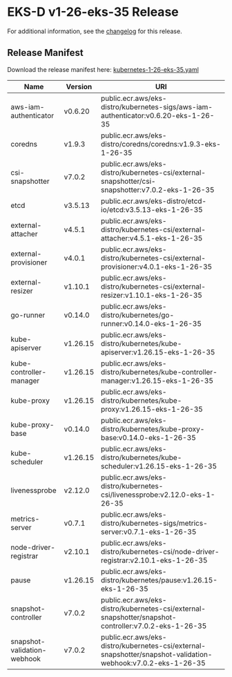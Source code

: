 # EKS-D v1-26-eks-35 Release

For additional information, see the [changelog](CHANGELOG-v1-26-eks-35.md) for this release.

## Release Manifest

Download the release manifest here: [kubernetes-1-26-eks-35.yaml](https://distro.eks.amazonaws.com/kubernetes-1-26/kubernetes-1-26-eks-35.yaml)

| Name | Version | URI |
|------|---------|-----|
| aws-iam-authenticator | v0.6.20 | public.ecr.aws/eks-distro/kubernetes-sigs/aws-iam-authenticator:v0.6.20-eks-1-26-35 |
| coredns | v1.9.3 | public.ecr.aws/eks-distro/coredns/coredns:v1.9.3-eks-1-26-35 |
| csi-snapshotter | v7.0.2 | public.ecr.aws/eks-distro/kubernetes-csi/external-snapshotter/csi-snapshotter:v7.0.2-eks-1-26-35 |
| etcd | v3.5.13 | public.ecr.aws/eks-distro/etcd-io/etcd:v3.5.13-eks-1-26-35 |
| external-attacher | v4.5.1 | public.ecr.aws/eks-distro/kubernetes-csi/external-attacher:v4.5.1-eks-1-26-35 |
| external-provisioner | v4.0.1 | public.ecr.aws/eks-distro/kubernetes-csi/external-provisioner:v4.0.1-eks-1-26-35 |
| external-resizer | v1.10.1 | public.ecr.aws/eks-distro/kubernetes-csi/external-resizer:v1.10.1-eks-1-26-35 |
| go-runner | v0.14.0 | public.ecr.aws/eks-distro/kubernetes/go-runner:v0.14.0-eks-1-26-35 |
| kube-apiserver | v1.26.15 | public.ecr.aws/eks-distro/kubernetes/kube-apiserver:v1.26.15-eks-1-26-35 |
| kube-controller-manager | v1.26.15 | public.ecr.aws/eks-distro/kubernetes/kube-controller-manager:v1.26.15-eks-1-26-35 |
| kube-proxy | v1.26.15 | public.ecr.aws/eks-distro/kubernetes/kube-proxy:v1.26.15-eks-1-26-35 |
| kube-proxy-base | v0.14.0 | public.ecr.aws/eks-distro/kubernetes/kube-proxy-base:v0.14.0-eks-1-26-35 |
| kube-scheduler | v1.26.15 | public.ecr.aws/eks-distro/kubernetes/kube-scheduler:v1.26.15-eks-1-26-35 |
| livenessprobe | v2.12.0 | public.ecr.aws/eks-distro/kubernetes-csi/livenessprobe:v2.12.0-eks-1-26-35 |
| metrics-server | v0.7.1 | public.ecr.aws/eks-distro/kubernetes-sigs/metrics-server:v0.7.1-eks-1-26-35 |
| node-driver-registrar | v2.10.1 | public.ecr.aws/eks-distro/kubernetes-csi/node-driver-registrar:v2.10.1-eks-1-26-35 |
| pause | v1.26.15 | public.ecr.aws/eks-distro/kubernetes/pause:v1.26.15-eks-1-26-35 |
| snapshot-controller | v7.0.2 | public.ecr.aws/eks-distro/kubernetes-csi/external-snapshotter/snapshot-controller:v7.0.2-eks-1-26-35 |
| snapshot-validation-webhook | v7.0.2 | public.ecr.aws/eks-distro/kubernetes-csi/external-snapshotter/snapshot-validation-webhook:v7.0.2-eks-1-26-35 |
